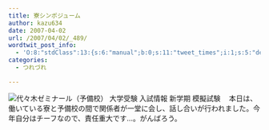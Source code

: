```yaml
---
title: 寮シンポジューム
author: kazu634
date: 2007-04-02
url: /2007/04/02/_489/
wordtwit_post_info:
  - 'O:8:"stdClass":13:{s:6:"manual";b:0;s:11:"tweet_times";i:1;s:5:"delay";i:0;s:7:"enabled";i:1;s:10:"separation";s:2:"60";s:7:"version";s:3:"3.7";s:14:"tweet_template";b:0;s:6:"status";i:2;s:6:"result";a:0:{}s:13:"tweet_counter";i:2;s:13:"tweet_log_ids";a:1:{i:0;i:2849;}s:9:"hash_tags";a:0:{}s:8:"accounts";a:1:{i:0;s:7:"kazu634";}}'
categories:
  - つれづれ

---
```

<div class="section">
<p>
<a href="http://www.yozemi.ac.jp/" onclick="__gaTracker('send', 'event', 'outbound-article', 'http://www.yozemi.ac.jp/', '');" target="_blank"><img align="left" alt="代々木ゼミナール（予備校） 大学受験 入試情報 新学期 模擬試験" src="http://img.simpleapi.net/small/http://www.yozemi.ac.jp/" border="0" /></a>
</p>
  
<p>
    　本日は、働いている寮と予備校の間で関係者が一堂に会し、話し合いが行われました。今年自分はチーフなので、責任重大です…。がんばろう。
</p>
</div>